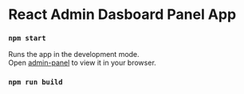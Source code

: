 # React Admin Dasboard Panel App
### `npm start`

Runs the app in the development mode.\
Open [admin-panel](https://nimble-flan-1a6f62.netlify.app/) to view it in your browser.
### `npm run build`






